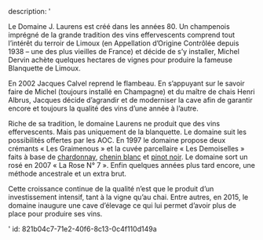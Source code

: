 description: '<p>Le Domaine J. Laurens est créé dans les années 80. Un champenois imprégné de la grande tradition des vins effervescents comprend tout l’intérêt du terroir de Limoux (en Appellation d’Origine Contrôlée depuis 1938 – une des plus vieilles de France) et décide de s’y installer, Michel Dervin achète quelques hectares de vignes pour produire la fameuse Blanquette de Limoux.</p><p>En 2002 Jacques Calvel reprend le flambeau. En s’appuyant sur le savoir faire de Michel (toujours installé en Champagne) et du maître de chais Henri Albrus, Jacques décide d’agrandir et de moderniser la cave afin de garantir encore et toujours la qualité des vins d’une année à l’autre.</p><p>Riche de sa tradition, le domaine Laurens ne produit que des vins effervescents. Mais pas uniquement de la blanquette. Le domaine suit les possibilités offertes par les AOC. En 1997 le domaine propose deux crémants « Les Graimenous » et la cuvée parcellaire « Les Demoiselles » faits à base de <a href="https://www.levipe.be/grape/chardonnay/">chardonnay</a>, <a href="https://www.levipe.be/grape/chenin-blanc/">chenin blanc</a> et <a href="https://www.levipe.be/grape/pinot-noir/">pinot noir</a>. Le domaine sort un rosé en 2007 « La Rose N° 7 ». Enfin quelques années plus tard encore, une méthode ancestrale et un extra brut.</p><p>Cette croissance continue de la qualité n’est que le produit d’un investissement intensif, tant à la vigne qu’au chai. Entre autres, en 2015, le domaine inaugure une cave d’élevage ce qui lui permet d’avoir plus de place pour produire ses vins.</p>'
id: 821b04c7-71e2-40f6-8c13-0c4f110d149a
